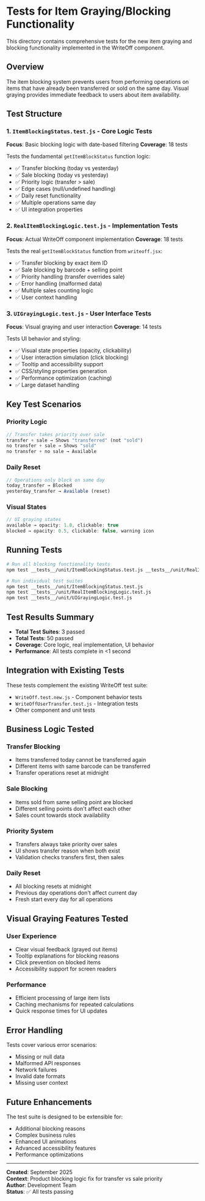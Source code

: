 # Tests for Item Graying/Blocking Functionality

This directory contains comprehensive tests for the new item graying and blocking functionality implemented in the WriteOff component.

## Overview

The item blocking system prevents users from performing operations on items that have already been transferred or sold on the same day. Visual graying provides immediate feedback to users about item availability.

## Test Structure

### 1. `ItemBlockingStatus.test.js` - Core Logic Tests
**Focus**: Basic blocking logic with date-based filtering
**Coverage**: 18 tests

Tests the fundamental `getItemBlockStatus` function logic:
- ✅ Transfer blocking (today vs yesterday)
- ✅ Sale blocking (today vs yesterday) 
- ✅ Priority logic (transfer > sale)
- ✅ Edge cases (null/undefined handling)
- ✅ Daily reset functionality
- ✅ Multiple operations same day
- ✅ UI integration properties

### 2. `RealItemBlockingLogic.test.js` - Implementation Tests
**Focus**: Actual WriteOff component implementation
**Coverage**: 18 tests

Tests the real `getItemBlockStatus` function from `writeoff.jsx`:
- ✅ Transfer blocking by exact item ID
- ✅ Sale blocking by barcode + selling point
- ✅ Priority handling (transfer overrides sale)
- ✅ Error handling (malformed data)
- ✅ Multiple sales counting logic
- ✅ User context handling

### 3. `UIGrayingLogic.test.js` - User Interface Tests
**Focus**: Visual graying and user interaction
**Coverage**: 14 tests

Tests UI behavior and styling:
- ✅ Visual state properties (opacity, clickability)
- ✅ User interaction simulation (click blocking)
- ✅ Tooltip and accessibility support
- ✅ CSS/styling properties generation
- ✅ Performance optimization (caching)
- ✅ Large dataset handling

## Key Test Scenarios

### Priority Logic
```javascript
// Transfer takes priority over sale
transfer + sale → Shows "transferred" (not "sold")
no transfer + sale → Shows "sold"
no transfer + no sale → Available
```

### Daily Reset
```javascript
// Operations only block on same day
today_transfer → Blocked
yesterday_transfer → Available (reset)
```

### Visual States
```javascript
// UI graying states
available → opacity: 1.0, clickable: true
blocked → opacity: 0.5, clickable: false, warning icon
```

## Running Tests

```bash
# Run all blocking functionality tests
npm test __tests__/unit/ItemBlockingStatus.test.js __tests__/unit/RealItemBlockingLogic.test.js __tests__/unit/UIGrayingLogic.test.js

# Run individual test suites
npm test __tests__/unit/ItemBlockingStatus.test.js
npm test __tests__/unit/RealItemBlockingLogic.test.js  
npm test __tests__/unit/UIGrayingLogic.test.js
```

## Test Results Summary

- **Total Test Suites**: 3 passed
- **Total Tests**: 50 passed
- **Coverage**: Core logic, real implementation, UI behavior
- **Performance**: All tests complete in <1 second

## Integration with Existing Tests

These tests complement the existing WriteOff test suite:
- `WriteOff.test.new.js` - Component behavior tests
- `WriteOffUserTransfer.test.js` - Integration tests
- Other component and unit tests

## Business Logic Tested

### Transfer Blocking
- Items transferred today cannot be transferred again
- Different items with same barcode can be transferred
- Transfer operations reset at midnight

### Sale Blocking  
- Items sold from same selling point are blocked
- Different selling points don't affect each other
- Sales count towards stock availability

### Priority System
- Transfers always take priority over sales
- UI shows transfer reason when both exist
- Validation checks transfers first, then sales

### Daily Reset
- All blocking resets at midnight
- Previous day operations don't affect current day
- Fresh start every day for all operations

## Visual Graying Features Tested

### User Experience
- Clear visual feedback (grayed out items)
- Tooltip explanations for blocking reasons
- Click prevention on blocked items
- Accessibility support for screen readers

### Performance
- Efficient processing of large item lists
- Caching mechanisms for repeated calculations
- Quick response times for UI updates

## Error Handling

Tests cover various error scenarios:
- Missing or null data
- Malformed API responses
- Network failures
- Invalid date formats
- Missing user context

## Future Enhancements

The test suite is designed to be extensible for:
- Additional blocking reasons
- Complex business rules
- Enhanced UI animations
- Advanced accessibility features
- Performance optimizations

---

**Created**: September 2025  
**Context**: Product blocking logic fix for transfer vs sale priority  
**Author**: Development Team  
**Status**: ✅ All tests passing